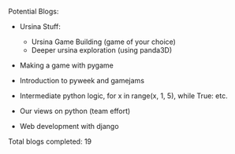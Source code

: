 Potential Blogs:

* Ursina Stuff:
    * Ursina Game Building (game of your choice)
    * Deeper ursina exploration (using panda3D)

* Making a game with pygame

* Introduction to pyweek and gamejams

* Intermediate python logic, for x in range(x, 1, 5), while True: etc.

* Our views on python (team effort)

* Web development with django


Total blogs completed: 19